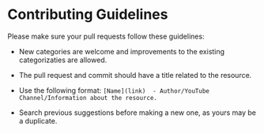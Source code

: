# Contributing Guidelines

Please make sure your pull requests follow these guidelines:

- New categories are welcome and improvements to the existing categorizaties are allowed.

- The pull request and commit should have a title related to the resource.

- Use the following format: `[Name](link)  - Author/YouTube Channel/Information about the resource.`

- Search previous suggestions before making a new one, as yours may be a duplicate.
